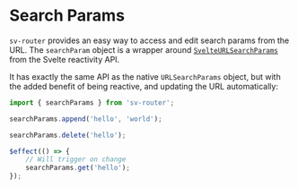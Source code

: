 # Search Params

`sv-router` provides an easy way to access and edit search params from the URL. The `searchParam` object is a wrapper around [`SvelteURLSearchParams`](https://svelte.dev/docs/svelte/svelte-reactivity#SvelteURLSearchParams) from the Svelte reactivity API.

It has exactly the same API as the native `URLSearchParams` object, but with the added benefit of being reactive, and updating the URL automatically:

```ts
import { searchParams } from 'sv-router';

searchParams.append('hello', 'world');

searchParams.delete('hello');

$effect(() => {
	// Will trigger on change
	searchParams.get('hello');
});
```
